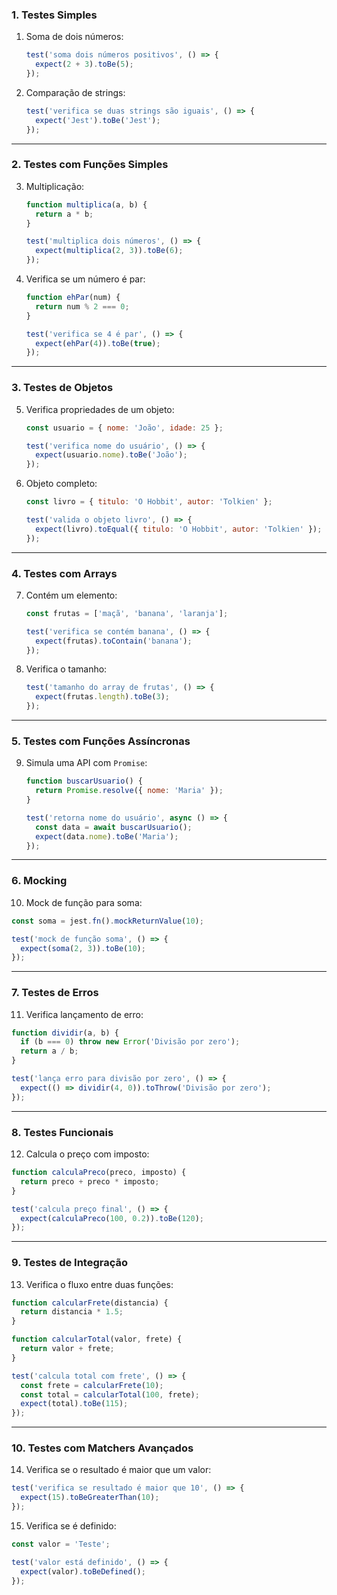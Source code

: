 

### **1. Testes Simples**  
1. Soma de dois números:  
   ```javascript
   test('soma dois números positivos', () => {
     expect(2 + 3).toBe(5);
   });
   ```  
2. Comparação de strings:  
   ```javascript
   test('verifica se duas strings são iguais', () => {
     expect('Jest').toBe('Jest');
   });
   ```  

---

### **2. Testes com Funções Simples**  
3. Multiplicação:  
   ```javascript
   function multiplica(a, b) {
     return a * b;
   }

   test('multiplica dois números', () => {
     expect(multiplica(2, 3)).toBe(6);
   });
   ```  
4. Verifica se um número é par:  
   ```javascript
   function ehPar(num) {
     return num % 2 === 0;
   }

   test('verifica se 4 é par', () => {
     expect(ehPar(4)).toBe(true);
   });
   ```  

---

### **3. Testes de Objetos**  
5. Verifica propriedades de um objeto:  
   ```javascript
   const usuario = { nome: 'João', idade: 25 };

   test('verifica nome do usuário', () => {
     expect(usuario.nome).toBe('João');
   });
   ```  
6. Objeto completo:  
   ```javascript
   const livro = { titulo: 'O Hobbit', autor: 'Tolkien' };

   test('valida o objeto livro', () => {
     expect(livro).toEqual({ titulo: 'O Hobbit', autor: 'Tolkien' });
   });
   ```  

---

### **4. Testes com Arrays**  
7. Contém um elemento:  
   ```javascript
   const frutas = ['maçã', 'banana', 'laranja'];

   test('verifica se contém banana', () => {
     expect(frutas).toContain('banana');
   });
   ```  
8. Verifica o tamanho:  
   ```javascript
   test('tamanho do array de frutas', () => {
     expect(frutas.length).toBe(3);
   });
   ```  

---

### **5. Testes com Funções Assíncronas**  
9. Simula uma API com `Promise`:  
   ```javascript
   function buscarUsuario() {
     return Promise.resolve({ nome: 'Maria' });
   }

   test('retorna nome do usuário', async () => {
     const data = await buscarUsuario();
     expect(data.nome).toBe('Maria');
   });
   ```  

---

### **6. Mocking**  
10. Mock de função para soma:  
   ```javascript
   const soma = jest.fn().mockReturnValue(10);

   test('mock de função soma', () => {
     expect(soma(2, 3)).toBe(10);
   });
   ```  

---

### **7. Testes de Erros**  
11. Verifica lançamento de erro:  
   ```javascript
   function dividir(a, b) {
     if (b === 0) throw new Error('Divisão por zero');
     return a / b;
   }

   test('lança erro para divisão por zero', () => {
     expect(() => dividir(4, 0)).toThrow('Divisão por zero');
   });
   ```  

---

### **8. Testes Funcionais**  
12. Calcula o preço com imposto:  
   ```javascript
   function calculaPreco(preco, imposto) {
     return preco + preco * imposto;
   }

   test('calcula preço final', () => {
     expect(calculaPreco(100, 0.2)).toBe(120);
   });
   ```  

---

### **9. Testes de Integração**  
13. Verifica o fluxo entre duas funções:  
   ```javascript
   function calcularFrete(distancia) {
     return distancia * 1.5;
   }

   function calcularTotal(valor, frete) {
     return valor + frete;
   }

   test('calcula total com frete', () => {
     const frete = calcularFrete(10);
     const total = calcularTotal(100, frete);
     expect(total).toBe(115);
   });
   ```  

---

### **10. Testes com Matchers Avançados**  
14. Verifica se o resultado é maior que um valor:  
   ```javascript
   test('verifica se resultado é maior que 10', () => {
     expect(15).toBeGreaterThan(10);
   });
   ```  
15. Verifica se é definido:  
   ```javascript
   const valor = 'Teste';

   test('valor está definido', () => {
     expect(valor).toBeDefined();
   });
   ```  

